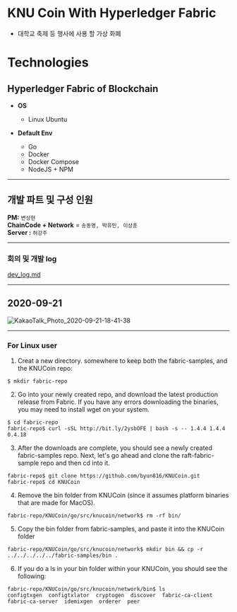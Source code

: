 # KNU Coin With Hyperledger Fabric
- 대학교 축제 등 행사에 사용 할 가상 화폐

# **Technologies**  

## **Hyperledger Fabric of Blockchain**     
    
  - **OS**
    - Linux Ubuntu   
     
  - **Default Env**  
    - Go  
    - Docker  
    - Docker Compose  
    - NodeJS + NPM  

---
## 개발 파트 및 구성 인원

__PM:__ `변상현`    
__ChainCode + Network__ = `송동명, 박유민, 이상훈`  
__Server :__ `허강주`  

---

### 회의 및 개발 log

[dev_log.md](https://github.com/byun618/KNUCoin/blob/master/dev_log.md)

---

## 2020-09-21

![KakaoTalk_Photo_2020-09-21-18-41-38](https://user-images.githubusercontent.com/56465854/93752838-2fe41180-fc3a-11ea-88ad-2195e65e3743.png)

---

### For Linux user

1. Creat a new directory. somewhere to keep both the fabric-samples, and the KNUCoin repo:

```shell
$ mkdir fabric-repo 
```


2. Go into your newly created repo, and download the latest production release from Fabric. If you have any errors downloading the binaries, you may need to install wget on your system. 


```Shell
$ cd fabric-repo
fabric-repo$ curl -sSL http://bit.ly/2ysbOFE | bash -s -- 1.4.4 1.4.4 0.4.18 
```


3. After the downloads are complete, you should see a newly created fabric-samples repo. Next, let's go ahead and clone the raft-fabric-sample repo and then cd into it.


```shell
fabric-repo$ git clone https://github.com/byun816/KNUCoin.git
fabric-repo$ cd KNUCoin 
```


4. Remove the bin folder from KNUCoin (since it assumes platform binaries that are made for MacOS).

```shell
fabric-repo/KNUCoin/go/src/knucoin/network$ rm -rf bin/
```

5. Copy the bin folder from fabric-samples, and paste it into the KNUCoin folder

```shell
fabric-repo/KNUCoin/go/src/knucoin/network$ mkdir bin && cp -r ../../../../../fabric-samples/bin . 
```

6. If you do a ls in your bin folder within your KNUCoin, you should see the following:

```shell
fabric-repo/KNUCoin/go/src/knucoin/network/bin$ ls
configtxgen  configtxlator  cryptogen  discover  fabric-ca-client  fabric-ca-server  idemixgen  orderer  peer 
```



